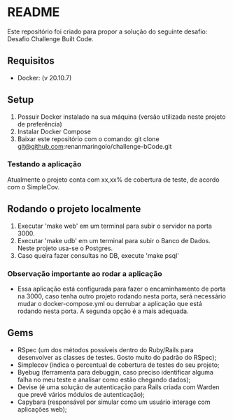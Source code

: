 # README

Este repositório foi criado para propor a solução do seguinte desafio: Desafio Challenge Built Code.

## <a name="tech_info"></a>Requisitos
* Docker: (v 20.10.7)

## Setup
1) Possuir Docker instalado na sua máquina (versão utilizada neste projeto de preferência)
2) Instalar Docker Compose
3) Baixar este repositório com o comando: git clone git@github.com:renanmaringolo/challenge-bCode.git

### Testando a aplicação
Atualmente o projeto conta com xx,xx% de cobertura de teste, de acordo com o SimpleCov.

## Rodando o projeto localmente
1) Executar 'make web' em um terminal para subir o servidor na porta 3000.
2) Executar 'make udb' em um terminal para subir o Banco de Dados. Neste projeto usa-se o Postgres.
3) Caso queira fazer consultas no DB, execute 'make psql'

### Observação importante ao rodar a aplicação
* Essa aplicação está configurada para fazer o encaminhamento de porta na 3000, caso tenha outro projeto rodando nesta porta, será necessário mudar o docker-compose.yml ou derrubar a aplicação que está rodando nesta porta. A segunda opção é a mais adequada.

## Gems
* RSpec (um dos métodos possíveis dentro do Ruby/Rails para desenvolver as classes de testes. Gosto muito do padrão do RSpec);
* Simplecov (indica o percentual de cobertura de testes do seu projeto;
* Byebug (ferramenta para debuggin, caso preciso identificar alguma falha no meu teste e analisar como estão chegando dados);
* Devise (é uma solução de autenticação para Rails criada com Warden que prevê vários módulos de autenticação);
* Capybara (responsável por simular como um usuário interage com aplicações web);
